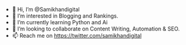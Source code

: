 - 👋 Hi, I’m @Samikhandigital
- 👀 I’m interested in Blogging and Rankings.
- 🌱 I’m currently learning Python and Ai
- 💞️ I’m looking to collaborate on Content Writing, Automation & SEO.
- 📫 Reach me on https://twitter.com/samikhandigital

<!---
Samikhandigital/Samikhandigital is a ✨ special ✨ repository because its `README.md` (this file) appears on your GitHub profile.
You can click the Preview link to take a look at your changes.
--->

